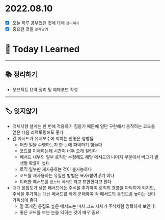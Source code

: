 # 2022.08.10

- [x]  오늘 하루 공부했던 것에 대해 `정리하기`
- [x]  중요한 것을 `잊지않기`

# 🚩 Today I Learned

---

## 📚 정리하기

- 오브젝트 요약 정리 및 예제코드 작성

---

## 🏷 잊지않기

- 객체지향 설계는 한 번에 적용하기 힘들기 때문에 일단 구현해서 동작하는 코드를 얻은 다음 리팩토링해도 좋다
- 긴 메서드가 유지보수에 끼치는 안좋은 영향들
    - 어떤 일을 수행하는지 한 눈에 파악하기 힘들다
    - 코드를 이해하는데 시간이 너무 오래 걸린다
    - 메서드 내부의 일부 로직만 수정해도 해당 메서드의 나머지 부분에서 버그가 발생할 확률이 높다
    - 로직 일부만 재사용하는 것이 불가능하다
    - 코드를 재사용하는 유일한 방법은 복사/붙여넣기 이다
    - 이러한 메서드를 `몬스터 메서드` 라고 표현한다고 한다
- 대개 응집도가 낮은 메서드에는 주석을 추가하여 로직의 흐름을 파악하게 되지만, 주석을 추가하는 대신 메서드를 작게 분해하여 각 메서드의 응집도를 높이는 것이 가독성에 좋다
    - 잘 쪼개진 응집도 높은 메서드는 마치 코드 자체가 주석처럼 명확하게 보인다!
    - 좋은 코드를 보는 눈을 익히는 것이 매우 중요!